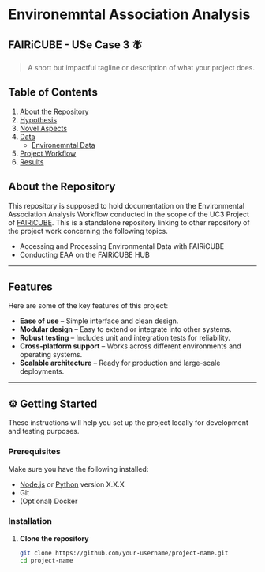 # Environemntal Association Analysis
## FAIRiCUBE - USe Case 3 🪰 


> A short but impactful tagline or description of what your project does.


##  Table of Contents

<!--ts-->

1. [About the Repository](#about-the-repository)
2. [Hypothesis](#hypothesis)
3. [Novel Aspects](#novel-aspects)
4. [Data](#data)
   * [Environemntal Data](#environmental-data)
5. [Project Workflow](#project-workflow)
6. [Results](#results)

<!--ts-->


## About the Repository

This repository is supposed to hold documentation on the Environmental Association Analysis Workflow conducted in the scope of the UC3 Project of [FAIRiCUBE](https://fairicube.nilu.no/).
This is a standalone repository linking to other repository of the project work concerning the following topics. 

- Accessing and Processing Environmental Data with FAIRiCUBE
- Conducting EAA on the FAIRiCUBE HUB


---

##  Features

Here are some of the key features of this project:

- **Ease of use** – Simple interface and clean design.
- **Modular design** – Easy to extend or integrate into other systems.
- **Robust testing** – Includes unit and integration tests for reliability.
- **Cross-platform support** – Works across different environments and operating systems.
- **Scalable architecture** – Ready for production and large-scale deployments.

---

## ⚙️ Getting Started

These instructions will help you set up the project locally for development and testing purposes.

### Prerequisites

Make sure you have the following installed:

- [Node.js](https://nodejs.org) or [Python](https://www.python.org/) version X.X.X
- Git
- (Optional) Docker

### Installation

1. **Clone the repository**
   ```bash
   git clone https://github.com/your-username/project-name.git
   cd project-name

